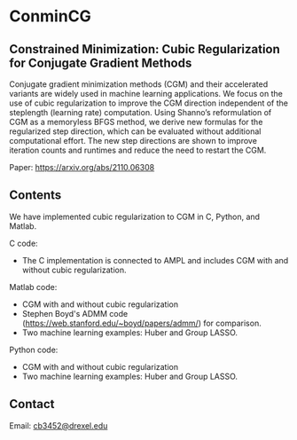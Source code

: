# ConminCG
## Constrained Minimization: Cubic Regularization for Conjugate Gradient Methods
Conjugate gradient minimization methods (CGM) and their accelerated variants are
widely used in machine learning applications. We focus on the use of cubic regularization to
improve the CGM direction independent of the steplength (learning rate) computation. Using
Shanno’s reformulation of CGM as a memoryless BFGS method, we derive new formulas for the
regularized step direction, which can be evaluated without additional computational effort. The
new step directions are shown to improve iteration counts and runtimes and reduce the need to
restart the CGM.


Paper: https://arxiv.org/abs/2110.06308

## Contents
We have implemented cubic regularization to CGM in C, Python, and Matlab. 

C code:
- The C implementation is connected to AMPL and includes CGM with and without cubic regularization. 

Matlab code:
- CGM with and without cubic regularization
- Stephen Boyd's ADMM code (https://web.stanford.edu/~boyd/papers/admm/) for comparison. 
- Two machine learning examples: Huber and Group LASSO.

Python code:
- CGM with and without cubic regularization
- Two machine learning examples: Huber and Group LASSO.

## Contact
Email: cb3452@drexel.edu 
